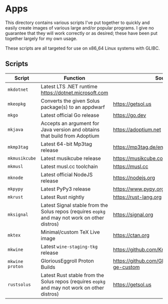 # Apps

This directory contains various scripts I've put together to quickly and easily create
images of various large and/or popular programs. I give no guarantee that they will
work correctly or as desired; these have been put together largely for my own usage.

These scripts are all targeted for use on x86_64 Linux systems with GLIBC.

## Scripts

Script | Function | Source
--- | --- | ---
`mkdotnet` | Latest LTS .NET runtime <https://dotnet.microsoft.com>
`mkeopkg` | Converts the given Solus package(s) to an appdwarf | <https://getsol.us>
`mkgo` | Latest official Go release | <https://go.dev>
`mkjava` | Accepts an argument for Java version and obtains that build from Adoptium | <https://adoptium.net>
`mkmp3tag` | Latest 64-bit Mp3tag release | <https://mp3tag.de/en>
`mkmusikcube` | Latest musikcube release | <https://musikcube.com/>
`mkmusl` | Latest musl.cc toolchain | <https://musl.cc>
`mknode` | Latest official NodeJS release | <https://nodejs.org>
`mkpypy` | Latest PyPy3 release | <https://www.pypy.org>
`mkrust` | Latest Rust nightly | <https://rust-lang.org>
`mksignal`  | Latest Signal stable from the Solus repos (requires `eopkg` and may not work on other distros) | <https://signal.org>
`mktex` | Minimal/custom TeX Live image | <https://ctan.org>
`mkwine` | Latest `wine-staging-tkg` release | <https://github.com/Kron4ek/Wine-Builds>
`mkwine proton` | GloriousEggroll Proton Builds | <https://github.com/GloriousEggroll/proton-ge-custom>
`rustsolus` | Latest Rust stable from the Solus repos (requires `eopkg` and may not work on other distros) | <https://getsol.us>
